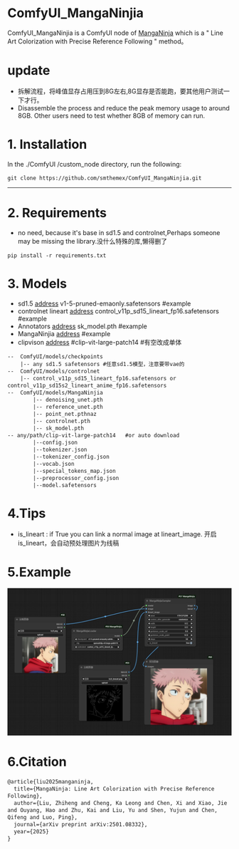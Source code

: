 # ComfyUI_MangaNinjia
ComfyUI_MangaNinjia is a ComfyUI node of [MangaNinja](https://github.com/ali-vilab/MangaNinjia) which‌ is a " Line Art Colorization with Precise Reference Following " method。

# update
* 拆解流程，将峰值显存占用压到8G左右,8G显存是否能跑，要其他用户测试一下才行。 
* Disassemble the process and reduce the peak memory usage to around 8GB. Other users need to test whether 8GB of memory can run.


# 1. Installation

In the ./ComfyUI /custom_node directory, run the following:   
```
git clone https://github.com/smthemex/ComfyUI_MangaNinjia.git
```
---

# 2. Requirements  
* no need, because it's base in sd1.5 and controlnet,Perhaps someone may be missing the library.没什么特殊的库,懒得删了
```
pip install -r requirements.txt
```

# 3. Models
* sd1.5 [address](https://modelscope.cn/models/AI-ModelScope/stable-diffusion-v1-5/files) v1-5-pruned-emaonly.safetensors #example
* controlnet lineart [address](https://huggingface.co/lllyasviel/control_v11p_sd15_lineart/tree/main)   control_v11p_sd15_lineart_fp16.safetensors  #example
* Annotators [address](https://huggingface.co/lllyasviel/Annotators/blob/main/sk_model.pth)   sk_model.pth #example
* MangaNinjia [address](https://huggingface.co/Johanan0528/MangaNinjia/tree/main)  #example
* clipvison   [address](https://huggingface.co/openai/clip-vit-large-patch14/tree/main) #clip-vit-large-patch14  #有空改成单体
 
```
--  ComfyUI/models/checkpoints
    |-- any sd1.5 safetensors #任意sd1.5模型，注意要带vae的
--  ComfyUI/models/controlnet
    |-- control_v11p_sd15_lineart_fp16.safetensors or control_v11p_sd15s2_lineart_anime_fp16.safetensors
--  ComfyUI/models/MangaNinjia
        |-- denoising_unet.pth
        |-- reference_unet.pth
        |-- point_net.pthnaz
        |-- controlnet.pth
        |-- sk_model.pth
-- any/path/clip-vit-large-patch14   #or auto download 
        |--config.json
        |--tokenizer.json
        |--tokenizer_config.json
        |--vocab.json
        |--special_tokens_map.json
        |--preprocessor_config.json
        |--model.safetensors
```
# 4.Tips
* is_lineart :  if True you can link a normal image at lineart_image. 开启is_lineart，会自动预处理图片为线稿

  
# 5.Example
![](https://github.com/smthemex/ComfyUI_MangaNinjia/blob/main/example.png)


# 6.Citation
```
@article{liu2025manganinja,
  title={MangaNinja: Line Art Colorization with Precise Reference Following},
  author={Liu, Zhiheng and Cheng, Ka Leong and Chen, Xi and Xiao, Jie and Ouyang, Hao and Zhu, Kai and Liu, Yu and Shen, Yujun and Chen, Qifeng and Luo, Ping},
  journal={arXiv preprint arXiv:2501.08332},
  year={2025}
}
```
